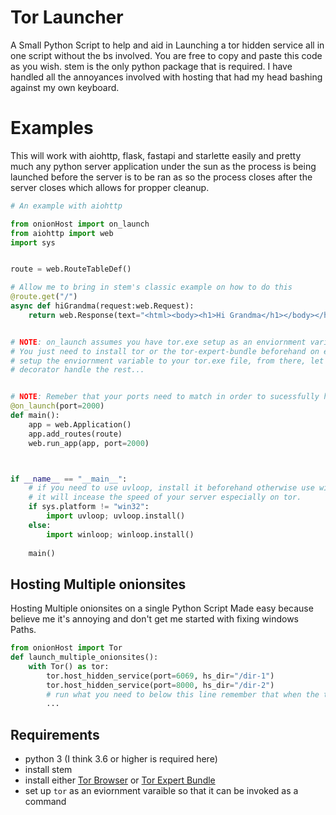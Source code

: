 # Tor Launcher
A Small Python Script to help and aid in Launching a tor hidden service all in one script without the bs involved. You are free to copy and paste this code as you wish. 
stem is the only python package that is required. I have handled all the annoyances involved with hosting that had my head bashing against my own keyboard.

# Examples
This will work with aiohttp, flask, fastapi and starlette easily and pretty much any python server application under the sun as the process is being launched before the server is to be ran 
as so the process closes after the server closes which allows for propper cleanup.

```python
# An example with aiohttp 

from onionHost import on_launch
from aiohttp import web 
import sys 


route = web.RouteTableDef()

# Allow me to bring in stem's classic example on how to do this
@route.get("/")
async def hiGrandma(request:web.Request):
    return web.Response(text="<html><body><h1>Hi Grandma</h1></body></html>")


# NOTE: on_launch assumes you have tor.exe setup as an enviornment variable. This is not hard to setup 
# You just need to install tor or the tor-expert-bundle beforehand on either linux , Apple or Windows and then
# setup the enviornment variable to your tor.exe file, from there, let the small and extremely useful on_launch()
# decorator handle the rest...


# NOTE: Remeber that your ports need to match in order to sucessfully host your tor hidden services
@on_launch(port=2000)
def main():
    app = web.Application()
    app.add_routes(route)
    web.run_app(app, port=2000)



if __name__ == "__main__":
    # if you need to use uvloop, install it beforehand otherwise use winloop 
    # it will incease the speed of your server especially on tor.
    if sys.platform != "win32":
        import uvloop; uvloop.install()
    else:
        import winloop; winloop.install()
    
    main()
```


## Hosting Multiple onionsites 
 Hosting Multiple onionsites on a single Python Script Made easy because believe me it's annoying and don't get me started with fixing windows Paths. 
 
```python
from onionHost import Tor
def launch_multiple_onionsites():
    with Tor() as tor:
        tor.host_hidden_service(port=6069, hs_dir="/dir-1")
        tor.host_hidden_service(port=8000, hs_dir="/dir-2")
        # run what you need to below this line remember that when the tor context manager exits so does it's process...
        ...
```


 ## Requirements
- python 3 (I think 3.6 or higher is required here)
- install stem
- install either  [Tor Browser](https://www.torproject.org/download/) or [Tor Expert Bundle](https://dist.torproject.org/torbrowser)
- set up `tor` as an eviornment varaible so that it can be invoked as a command




